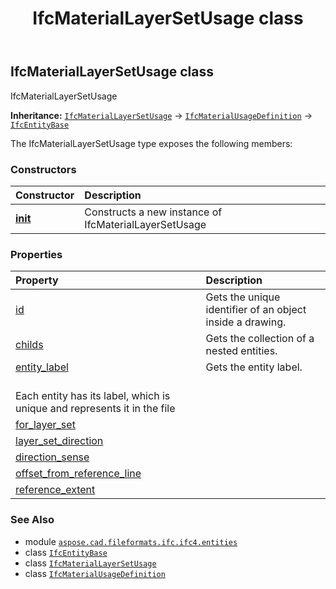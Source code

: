 ﻿---
title: IfcMaterialLayerSetUsage class
second_title: Aspose.CAD for Python via .NET API References
description: 
type: docs
weight: 3640
url: /python-net/aspose.cad.fileformats.ifc.ifc4.entities/ifcmateriallayersetusage/
is_root: false
---

## IfcMaterialLayerSetUsage class

IfcMaterialLayerSetUsage



**Inheritance:** [`IfcMaterialLayerSetUsage`](/cad/python-net/aspose.cad.fileformats.ifc.ifc4.entities/ifcmateriallayersetusage) → 
[`IfcMaterialUsageDefinition`](/cad/python-net/aspose.cad.fileformats.ifc.ifc4.entities/ifcmaterialusagedefinition) → 
[`IfcEntityBase`](/cad/python-net/aspose.cad.fileformats.ifc/ifcentitybase)



The IfcMaterialLayerSetUsage type exposes the following members:

### Constructors
| Constructor | Description |
| :- | :- |
| [__init__](/cad/python-net/aspose.cad.fileformats.ifc.ifc4.entities/ifcmateriallayersetusage/__init__/#) | Constructs a new instance of IfcMaterialLayerSetUsage |


### Properties
| Property | Description |
| :- | :- |
| [id](/cad/python-net/aspose.cad.fileformats.ifc.ifc4.entities/ifcmateriallayersetusage/id) | Gets the unique identifier of an object inside a drawing. |
| [childs](/cad/python-net/aspose.cad.fileformats.ifc.ifc4.entities/ifcmateriallayersetusage/childs) | Gets the collection of a nested entities. |
| [entity_label](/cad/python-net/aspose.cad.fileformats.ifc.ifc4.entities/ifcmateriallayersetusage/entity_label) | Gets the entity label.<br/>Each entity has its label, which is unique and represents it in the file |
| [for_layer_set](/cad/python-net/aspose.cad.fileformats.ifc.ifc4.entities/ifcmateriallayersetusage/for_layer_set) |  |
| [layer_set_direction](/cad/python-net/aspose.cad.fileformats.ifc.ifc4.entities/ifcmateriallayersetusage/layer_set_direction) |  |
| [direction_sense](/cad/python-net/aspose.cad.fileformats.ifc.ifc4.entities/ifcmateriallayersetusage/direction_sense) |  |
| [offset_from_reference_line](/cad/python-net/aspose.cad.fileformats.ifc.ifc4.entities/ifcmateriallayersetusage/offset_from_reference_line) |  |
| [reference_extent](/cad/python-net/aspose.cad.fileformats.ifc.ifc4.entities/ifcmateriallayersetusage/reference_extent) |  |



### See Also
* module [`aspose.cad.fileformats.ifc.ifc4.entities`](..)
* class [`IfcEntityBase`](/cad/python-net/aspose.cad.fileformats.ifc/ifcentitybase)
* class [`IfcMaterialLayerSetUsage`](/cad/python-net/aspose.cad.fileformats.ifc.ifc4.entities/ifcmateriallayersetusage)
* class [`IfcMaterialUsageDefinition`](/cad/python-net/aspose.cad.fileformats.ifc.ifc4.entities/ifcmaterialusagedefinition)
